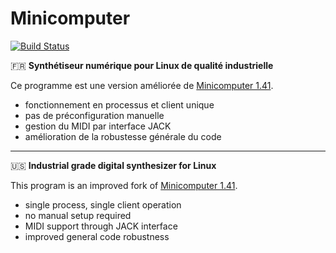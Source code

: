 # Minicomputer

[![Build Status](https://semaphoreci.com/api/v1/jpcima/minicomputer/branches/master/badge.svg)](https://semaphoreci.com/jpcima/minicomputer)

:fr: __Synthétiseur numérique pour Linux de qualité industrielle__

Ce programme est une version améliorée de [Minicomputer 1.41](http://minicomputer.sourceforge.net/).

- fonctionnement en processus et client unique
- pas de préconfiguration manuelle
- gestion du MIDI par interface JACK
- amélioration de la robustesse générale du code

----

:us: __Industrial grade digital synthesizer for Linux__

This program is an improved fork of [Minicomputer 1.41](http://minicomputer.sourceforge.net/).

- single process, single client operation
- no manual setup required
- MIDI support through JACK interface
- improved general code robustness

